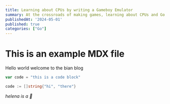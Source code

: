 ```yaml
---
title: Learning about CPUs by writing a Gameboy Emulator
summary: At the crossroads of making games, learning about CPUs and Go there is the will to create a gameboy emulator
publishedAt: '2024-05-01'
published: true
categories: ["Go"]
---
```


# This is an example MDX file

Hello world welcome to the bian blog

```javascript
var code = "this is a code block"
```

```go
code := []string{"hi", "there"}
```

_helena is a 🍕_
